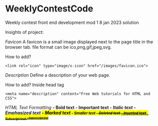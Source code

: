 # WeeklyContestCode
Weekly contest front end development mod 1 8 jan 2023 solution

Insights of project:

*Favicon*
A favicon is a small image displayed next to the page title in the browser tab.
file format can be ico,png,gif,jpeg,svg.

How to add?
```
<link rel="icon" type="image/x-icon" href="/images/favicon.ico">
```
*Description*
Define a description of your web page.

How to add?
Inside head tag
```
<meta name="description" content="Free Web tutorials for HTML and CSS">
```
*HTML Text Formatting*
<b> - Bold text
<strong> - Important text
<i> - Italic text
<em> - Emphasized text
<mark> - Marked text
<small> - Smaller text
<del> - Deleted text
<ins> - Inserted text
<sub> - Subscript text
<sup> - Superscript text
